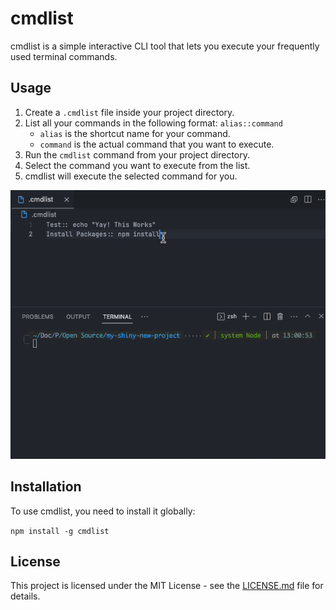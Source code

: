 # cmdlist

cmdlist is a simple interactive CLI tool that lets you execute your frequently used terminal commands.

## Usage

1. Create a `.cmdlist` file inside your project directory.
2. List all your commands in the following format: `alias::command`
   - `alias` is the shortcut name for your command.
   - `command` is the actual command that you want to execute.
3. Run the `cmdlist` command from your project directory.
4. Select the command you want to execute from the list.
5. cmdlist will execute the selected command for you.

![Screenshot](screenshot.gif)

## Installation

To use cmdlist, you need to install it globally:

`npm install -g cmdlist`

## License

This project is licensed under the MIT License - see the [LICENSE.md](LICENSE.md) file for details.
